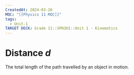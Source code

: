 ```yaml
---
CreatedAt: 2024-03-26
MOC: "[[Physics 11 MOC]]"
tags:
  - Unit-1
TARGET DECK: Grade 11::SPH3U1::Unit 1 - Kinematics
---
```


# Distance $d$
The total length of the path travelled by an object in motion.
<!--ID: 1718370433198-->
